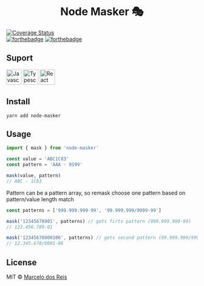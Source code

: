 <h1 align="center">
  Node Masker 🎭
</h1>

[![Coverage Status](https://coveralls.io/repos/github/marcelodosreis/node-masker/badge.svg?branch=main&t=hJ0bvK)](https://coveralls.io/github/marcelodosreis/node-masker?branch=main)
</br>
[![forthebadge](https://forthebadge.com/images/badges/built-with-love.svg)](https://forthebadge.com)
[![forthebadge](https://forthebadge.com/images/badges/made-with-typescript.svg)](https://forthebadge.com)


## Suport
<img src="https://user-images.githubusercontent.com/56274028/101970313-79744500-3c08-11eb-90e5-8c09fec2d6bb.png" alt="Javascript" width="40"> <img src=https://user-images.githubusercontent.com/49694866/101971573-0c18e200-3c11-11eb-8933-b2d9e7de6dae.png alt="Typescript" width="40"> 
<img src=https://user-images.githubusercontent.com/49694866/101971326-6d3fb600-3c0f-11eb-9d35-d34da546a40a.png alt="React" width="40"> 

## Install

```
yarn add node-masker
```

## Usage

```js
import { mask } from 'node-masker'

const value = 'ABC1C83'
const pattern = 'AAA - 9S99'

mask(value, pattern)
// ABC - 1C83
```

Pattern can be a pattern array, so remask choose one pattern based on pattern/value length match

```js
const patterns = ['999.999.999-99', '99.999.999/9999-99']

mask('12345678901', patterns) // gets firts pattern (999.999.999-99)
// 123.456.789-01

mask('12345678000106', patterns) // gets second pattern (99.999.999/9999-99)
// 12.345.678/0001-06
```

## License

MIT © [Marcelo dos Reis](https://marcelodosreis.com)
